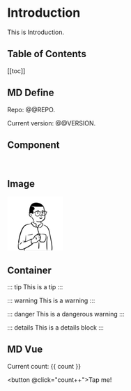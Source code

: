 # Introduction

This is Introduction.

## Table of Contents

[[toc]]

## MD Define

Repo: @@REPO.

Current version: @@VERSION.

## Component

<br/>
<NpmBadge package="pushoo-cli" />

## Image

![avatar](./images/avatar.png)


## Container

::: tip
This is a tip
:::

::: warning
This is a warning
:::

::: danger
This is a dangerous warning
:::

::: details
This is a details block
:::

## MD Vue

<RedDiv>

Current count: {{ count }}

</RedDiv>

<button @click="count++">Tap me!</button>

<script setup>
import { h, ref } from 'vue'

const RedDiv = (_, ctx) => h(
  'div',
  {
    class: 'red-div',
  },
  ctx.slots.default()
)
const msg = 'Markdown 中的 Vue'
const count = ref(0)
</script>

<style>
.red-div {
  color: #ff0000;
}
</style>
